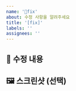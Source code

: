 ```yaml
---
name: '🐞fix'
about: 수정 사항을 알려주세요
title: '[fix]'
labels: ''
assignees: ''
---
```


## 🐞 수정 내용

## 🖼️ 스크린샷 (선택)
